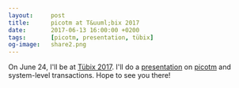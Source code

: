 ```yaml
---
layout:     post
title:      picotm at T&uuml;bix 2017
date:       2017-06-13 16:00:00 +0200
tags:       [picotm, presentation, tübix]
og-image:   share2.png
---
```


On June 24, I'll be at [T&uuml;bix 2017][tuebix2017]. I'll do a
[presentation][tuebix2017:presentation] on [picotm][picotm] and
system-level transactions. Hope to see you there!

[picotm]:                   http://picotm.org/
[tuebix2017]:               http://www.tuebix.org/
[tuebix2017:presentation]:  http://www.tuebix.org/2017/programm/thomas-zimmermann-system-transaktionen-mit-picotm/
